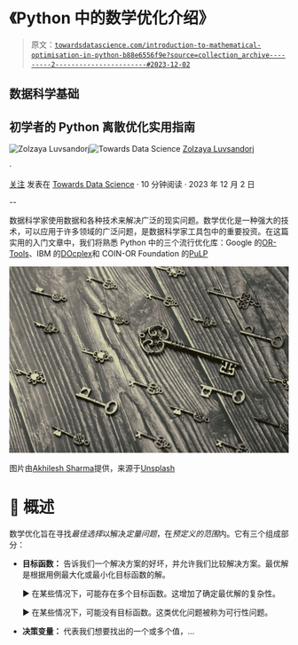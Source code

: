 # 《Python 中的数学优化介绍》

> 原文：[`towardsdatascience.com/introduction-to-mathematical-optimisation-in-python-b88e6556f9e?source=collection_archive---------2-----------------------#2023-12-02`](https://towardsdatascience.com/introduction-to-mathematical-optimisation-in-python-b88e6556f9e?source=collection_archive---------2-----------------------#2023-12-02)

## 数据科学基础

## 初学者的 Python 离散优化实用指南

[](https://zluvsand.medium.com/?source=post_page-----b88e6556f9e--------------------------------)![Zolzaya Luvsandorj](https://zluvsand.medium.com/?source=post_page-----b88e6556f9e--------------------------------)[](https://towardsdatascience.com/?source=post_page-----b88e6556f9e--------------------------------)![Towards Data Science](https://towardsdatascience.com/?source=post_page-----b88e6556f9e--------------------------------) [Zolzaya Luvsandorj](https://zluvsand.medium.com/?source=post_page-----b88e6556f9e--------------------------------)

·

[关注](https://medium.com/m/signin?actionUrl=https%3A%2F%2Fmedium.com%2F_%2Fsubscribe%2Fuser%2F5bca2b935223&operation=register&redirect=https%3A%2F%2Ftowardsdatascience.com%2Fintroduction-to-mathematical-optimisation-in-python-b88e6556f9e&user=Zolzaya+Luvsandorj&userId=5bca2b935223&source=post_page-5bca2b935223----b88e6556f9e---------------------post_header-----------) 发表在 [Towards Data Science](https://towardsdatascience.com/?source=post_page-----b88e6556f9e--------------------------------) · 10 分钟阅读 · 2023 年 12 月 2 日 [](https://medium.com/m/signin?actionUrl=https%3A%2F%2Fmedium.com%2F_%2Fvote%2Ftowards-data-science%2Fb88e6556f9e&operation=register&redirect=https%3A%2F%2Ftowardsdatascience.com%2Fintroduction-to-mathematical-optimisation-in-python-b88e6556f9e&user=Zolzaya+Luvsandorj&userId=5bca2b935223&source=-----b88e6556f9e---------------------clap_footer-----------)

--

[](https://medium.com/m/signin?actionUrl=https%3A%2F%2Fmedium.com%2F_%2Fbookmark%2Fp%2Fb88e6556f9e&operation=register&redirect=https%3A%2F%2Ftowardsdatascience.com%2Fintroduction-to-mathematical-optimisation-in-python-b88e6556f9e&source=-----b88e6556f9e---------------------bookmark_footer-----------)

数据科学家使用数据和各种技术来解决广泛的现实问题。数学优化是一种强大的技术，可以应用于许多领域的广泛问题，是数据科学家工具包中的重要投资。在这篇实用的入门文章中，我们将熟悉 Python 中的三个流行优化库：Google 的[OR-Tools](https://developers.google.com/optimization)、IBM 的[DOcplex](https://www.ibm.com/docs/en/icos/12.9.0?topic=docplex-python-modeling-api)和 COIN-OR Foundation 的[PuLP](https://coin-or.github.io/pulp/)

![](img/8110e850abb6f32c794b985530fffe78.png)

图片由[Akhilesh Sharma](https://unsplash.com/@fotonium?utm_source=medium&utm_medium=referral)提供，来源于[Unsplash](https://unsplash.com/?utm_source=medium&utm_medium=referral)

# 📍 概述

数学优化旨在寻找*最佳选择*以解决*定量问题*，在*预定义的范围*内。它有三个组成部分：

+   **目标函数：** 告诉我们一个解决方案的好坏，并允许我们比较解决方案。最优解是根据用例最大化或最小化目标函数的解。

    ▶ ️在某些情况下，可能存在多个目标函数。这增加了确定最优解的复杂性。

    ▶ ️在某些情况下，可能没有目标函数。这类优化问题被称为可行性问题。

+   **决策变量：** 代表我们想要找出的一个或多个值，...
